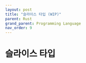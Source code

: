 ```yaml
---
layout: post
title: "슬라이스 타입 (WIP)"
parent: Rust
grand_parent: Programming Language
nav_order: 9
---
```

# 슬라이스 타입